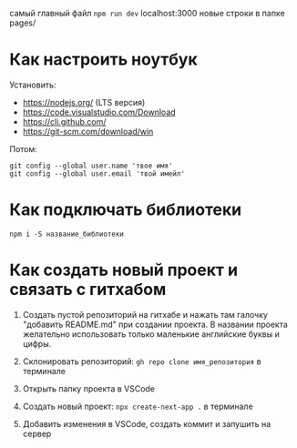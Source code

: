 самый главный файл `npm run dev`
localhost:3000
новые строки в папке pages/

# Как настроить ноутбук

Установить:

* https://nodejs.org/ (LTS версия)
* https://code.visualstudio.com/Download
* https://cli.github.com/
* https://git-scm.com/download/win

Потом:

```
git config --global user.name 'твое имя'
git config --global user.email 'твой имейл'
```

# Как подключать библиотеки

`npm i -S название_библиотеки`

# Как создать новый проект и связать с гитхабом

1. Создать пустой репозиторий на гитхабе и нажать там галочку "добавить README.md" при создании проекта. В названии проекта желательно использовать только маленькие английские буквы и цифры.

2. Склонировать репозиторий: `gh repo clone имя_репозитория` в терминале

3. Открыть папку проекта в VSCode

4. Создать новый проект: `npx create-next-app .` в терминале

5. Добавить изменения в VSCode, создать коммит и запушить на сервер